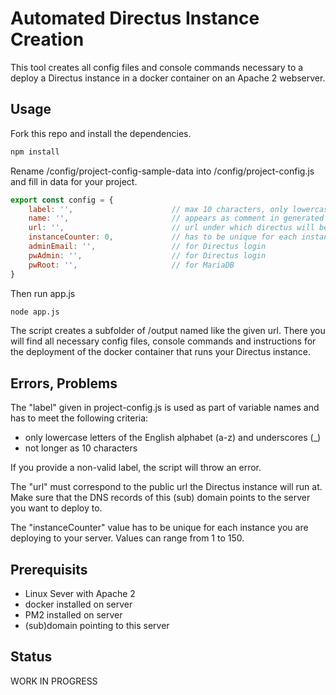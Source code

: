 # Automated Directus Instance Creation

This tool creates all config files and console commands necessary to a deploy a Directus instance in a docker container on an Apache 2 webserver.

## Usage

Fork this repo and install the dependencies.

```bash
npm install
```

Rename /config/project-config-sample-data into /config/project-config.js and fill in data for your project.

```js
export const config = {
    label: '',                      // max 10 characters, only lowercase letters and underscores
    name: '',                       // appears as comment in generated files
    url: '',                        // url under which directus will be accessible (without https://)
    instanceCounter: 0,             // has to be unique for each instance on given server
    adminEmail: '',                 // for Directus login
    pwAdmin: '',                    // for Directus login
    pwRoot: '',                     // for MariaDB
}
```
Then run app.js

```bash
node app.js
```
The script creates a subfolder of /output named like the given url. There you will find all necessary config files, console commands and instructions for the deployment of the docker container that runs your Directus instance.

## Errors, Problems

The "label" given in project-config.js is used as part of variable names and has to meet the following criteria:

* only lowercase letters of the English alphabet (a-z) and underscores (_)
* not longer as 10 characters

If you provide a non-valid label, the script will throw an error.

The "url" must correspond to the public url the Directus instance will run at. Make sure that the DNS records of this (sub) domain points to the server you want to deploy to.

The "instanceCounter" value has to be unique for each instance you are deploying to your server. Values can range from 1 to 150.


## Prerequisits

- Linux Sever with Apache 2
- docker installed on server
- PM2 installed on server
- (sub)domain pointing to this server

## Status

WORK IN PROGRESS
